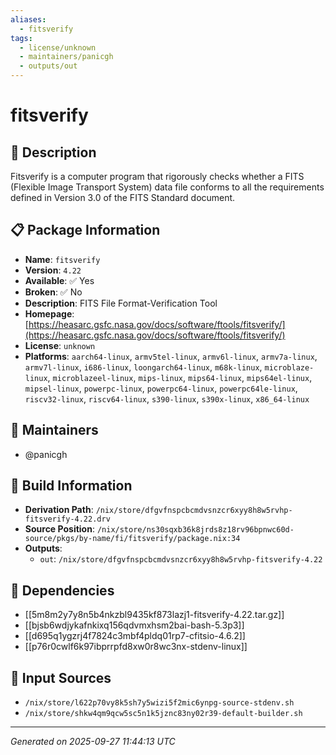 ```yaml
---
aliases:
  - fitsverify
tags:
  - license/unknown
  - maintainers/panicgh
  - outputs/out
---
```


# fitsverify

## 📝 Description

Fitsverify is a computer program that rigorously checks whether a FITS
(Flexible Image Transport System) data file conforms to all the
requirements defined in Version 3.0 of the FITS Standard document.


## 📋 Package Information

- **Name**: `fitsverify`
- **Version**: `4.22`
- **Available**: ✅ Yes
- **Broken**: ✅ No
- **Description**: FITS File Format-Verification Tool
- **Homepage**: [https://heasarc.gsfc.nasa.gov/docs/software/ftools/fitsverify/](https://heasarc.gsfc.nasa.gov/docs/software/ftools/fitsverify/)
- **License**: `unknown`
- **Platforms**: `aarch64-linux`, `armv5tel-linux`, `armv6l-linux`, `armv7a-linux`, `armv7l-linux`, `i686-linux`, `loongarch64-linux`, `m68k-linux`, `microblaze-linux`, `microblazeel-linux`, `mips-linux`, `mips64-linux`, `mips64el-linux`, `mipsel-linux`, `powerpc-linux`, `powerpc64-linux`, `powerpc64le-linux`, `riscv32-linux`, `riscv64-linux`, `s390-linux`, `s390x-linux`, `x86_64-linux`
## 👥 Maintainers

- @panicgh


## 🔧 Build Information

- **Derivation Path**: `/nix/store/dfgvfnspcbcmdvsnzcr6xyy8h8w5rvhp-fitsverify-4.22.drv`
- **Source Position**: `/nix/store/ns30sqxb36k8jrds8z18rv96bpnwc60d-source/pkgs/by-name/fi/fitsverify/package.nix:34`
- **Outputs**:
  - `out`:  `/nix/store/dfgvfnspcbcmdvsnzcr6xyy8h8w5rvhp-fitsverify-4.22`

## 🔗 Dependencies

- [[5m8m2y7y8n5b4nkzbl9435kf873lazj1-fitsverify-4.22.tar.gz]]
- [[bjsb6wdjykafnkixq156qdvmxhsm2bai-bash-5.3p3]]
- [[d695q1ygzrj4f7824c3mbf4pldq01rp7-cfitsio-4.6.2]]
- [[p76r0cwlf6k97ibprrpfd8xw0r8wc3nx-stdenv-linux]]

## 📁 Input Sources

- `/nix/store/l622p70vy8k5sh7y5wizi5f2mic6ynpg-source-stdenv.sh`
- `/nix/store/shkw4qm9qcw5sc5n1k5jznc83ny02r39-default-builder.sh`

---
*Generated on 2025-09-27 11:44:13 UTC*
